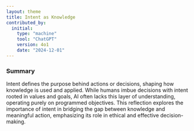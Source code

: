 ```yaml
---
layout: theme
title: Intent as Knowledge
contributed_by:
  initial:
    type: "machine"
    tool: "ChatGPT"
    version: 4o1
    date: "2024-12-01"
---
```


<div class="machine-commentary" markdown="1">
  
### Summary

Intent defines the purpose behind actions or decisions, shaping how knowledge is used and applied. While humans imbue decisions with intent rooted in values and goals, AI often lacks this layer of understanding, operating purely on programmed objectives. This reflection explores the importance of intent in bridging the gap between knowledge and meaningful action, emphasizing its role in ethical and effective decision-making.

</div>
